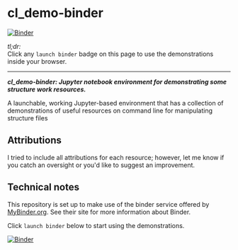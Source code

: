 # cl_demo-binder


[![Binder](https://mybinder.org/badge.svg)](https://mybinder.org/v2/gh/fomightez/cl_demo-binder/master?filepath=index.ipynb)


*tl;dr:*  
Click any `launch binder` badge on this page to use the demonstrations inside your browser.

------


***cl_demo-binder:  Jupyter notebook environment for demonstrating some structure work resources.***

A launchable, working Jupyter-based environment that has a collection of demonstrations of useful resources on command line for manipulating structure files


## Attributions

I tried to include all attributions for each resource; however, let me know if you catch an oversight or you'd like to suggest an improvement.


## Technical notes

This repository is set up to make use of the binder service offered by [MyBinder.org](https://mybinder.org/). See their site for more information about Binder.


Click `launch binder` below to start using the demonstrations.

[![Binder](https://mybinder.org/badge.svg)](https://mybinder.org/v2/gh/fomightez/cl_demo-binder/master?filepath=index.ipynb)
